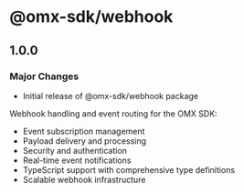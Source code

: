 # @omx-sdk/webhook

## 1.0.0

### Major Changes

- Initial release of @omx-sdk/webhook package

Webhook handling and event routing for the OMX SDK:

- Event subscription management
- Payload delivery and processing
- Security and authentication
- Real-time event notifications
- TypeScript support with comprehensive type definitions
- Scalable webhook infrastructure
